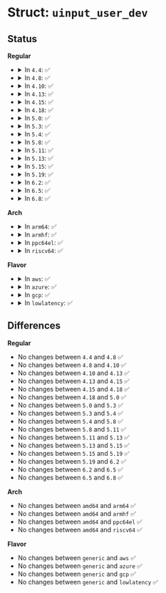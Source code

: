 # Struct: <code>uinput_user_dev</code>

## Status
<b>Regular</b>
<ul>
<li>
<details>
<summary>In <code>4.4</code>: ✅</summary>

```c
struct uinput_user_dev {
    char name[80];
    struct input_id id;
    __u32 ff_effects_max;
    __s32 absmax[64];
    __s32 absmin[64];
    __s32 absfuzz[64];
    __s32 absflat[64];
};
```
</details>
</li>
<li>
<details>
<summary>In <code>4.8</code>: ✅</summary>

```c
struct uinput_user_dev {
    char name[80];
    struct input_id id;
    __u32 ff_effects_max;
    __s32 absmax[64];
    __s32 absmin[64];
    __s32 absfuzz[64];
    __s32 absflat[64];
};
```
</details>
</li>
<li>
<details>
<summary>In <code>4.10</code>: ✅</summary>

```c
struct uinput_user_dev {
    char name[80];
    struct input_id id;
    __u32 ff_effects_max;
    __s32 absmax[64];
    __s32 absmin[64];
    __s32 absfuzz[64];
    __s32 absflat[64];
};
```
</details>
</li>
<li>
<details>
<summary>In <code>4.13</code>: ✅</summary>

```c
struct uinput_user_dev {
    char name[80];
    struct input_id id;
    __u32 ff_effects_max;
    __s32 absmax[64];
    __s32 absmin[64];
    __s32 absfuzz[64];
    __s32 absflat[64];
};
```
</details>
</li>
<li>
<details>
<summary>In <code>4.15</code>: ✅</summary>

```c
struct uinput_user_dev {
    char name[80];
    struct input_id id;
    __u32 ff_effects_max;
    __s32 absmax[64];
    __s32 absmin[64];
    __s32 absfuzz[64];
    __s32 absflat[64];
};
```
</details>
</li>
<li>
<details>
<summary>In <code>4.18</code>: ✅</summary>

```c
struct uinput_user_dev {
    char name[80];
    struct input_id id;
    __u32 ff_effects_max;
    __s32 absmax[64];
    __s32 absmin[64];
    __s32 absfuzz[64];
    __s32 absflat[64];
};
```
</details>
</li>
<li>
<details>
<summary>In <code>5.0</code>: ✅</summary>

```c
struct uinput_user_dev {
    char name[80];
    struct input_id id;
    __u32 ff_effects_max;
    __s32 absmax[64];
    __s32 absmin[64];
    __s32 absfuzz[64];
    __s32 absflat[64];
};
```
</details>
</li>
<li>
<details>
<summary>In <code>5.3</code>: ✅</summary>

```c
struct uinput_user_dev {
    char name[80];
    struct input_id id;
    __u32 ff_effects_max;
    __s32 absmax[64];
    __s32 absmin[64];
    __s32 absfuzz[64];
    __s32 absflat[64];
};
```
</details>
</li>
<li>
<details>
<summary>In <code>5.4</code>: ✅</summary>

```c
struct uinput_user_dev {
    char name[80];
    struct input_id id;
    __u32 ff_effects_max;
    __s32 absmax[64];
    __s32 absmin[64];
    __s32 absfuzz[64];
    __s32 absflat[64];
};
```
</details>
</li>
<li>
<details>
<summary>In <code>5.8</code>: ✅</summary>

```c
struct uinput_user_dev {
    char name[80];
    struct input_id id;
    __u32 ff_effects_max;
    __s32 absmax[64];
    __s32 absmin[64];
    __s32 absfuzz[64];
    __s32 absflat[64];
};
```
</details>
</li>
<li>
<details>
<summary>In <code>5.11</code>: ✅</summary>

```c
struct uinput_user_dev {
    char name[80];
    struct input_id id;
    __u32 ff_effects_max;
    __s32 absmax[64];
    __s32 absmin[64];
    __s32 absfuzz[64];
    __s32 absflat[64];
};
```
</details>
</li>
<li>
<details>
<summary>In <code>5.13</code>: ✅</summary>

```c
struct uinput_user_dev {
    char name[80];
    struct input_id id;
    __u32 ff_effects_max;
    __s32 absmax[64];
    __s32 absmin[64];
    __s32 absfuzz[64];
    __s32 absflat[64];
};
```
</details>
</li>
<li>
<details>
<summary>In <code>5.15</code>: ✅</summary>

```c
struct uinput_user_dev {
    char name[80];
    struct input_id id;
    __u32 ff_effects_max;
    __s32 absmax[64];
    __s32 absmin[64];
    __s32 absfuzz[64];
    __s32 absflat[64];
};
```
</details>
</li>
<li>
<details>
<summary>In <code>5.19</code>: ✅</summary>

```c
struct uinput_user_dev {
    char name[80];
    struct input_id id;
    __u32 ff_effects_max;
    __s32 absmax[64];
    __s32 absmin[64];
    __s32 absfuzz[64];
    __s32 absflat[64];
};
```
</details>
</li>
<li>
<details>
<summary>In <code>6.2</code>: ✅</summary>

```c
struct uinput_user_dev {
    char name[80];
    struct input_id id;
    __u32 ff_effects_max;
    __s32 absmax[64];
    __s32 absmin[64];
    __s32 absfuzz[64];
    __s32 absflat[64];
};
```
</details>
</li>
<li>
<details>
<summary>In <code>6.5</code>: ✅</summary>

```c
struct uinput_user_dev {
    char name[80];
    struct input_id id;
    __u32 ff_effects_max;
    __s32 absmax[64];
    __s32 absmin[64];
    __s32 absfuzz[64];
    __s32 absflat[64];
};
```
</details>
</li>
<li>
<details>
<summary>In <code>6.8</code>: ✅</summary>

```c
struct uinput_user_dev {
    char name[80];
    struct input_id id;
    __u32 ff_effects_max;
    __s32 absmax[64];
    __s32 absmin[64];
    __s32 absfuzz[64];
    __s32 absflat[64];
};
```
</details>
</li>
</ul>
<b>Arch</b>
<ul>
<li>
<details>
<summary>In <code>arm64</code>: ✅</summary>

```c
struct uinput_user_dev {
    char name[80];
    struct input_id id;
    __u32 ff_effects_max;
    __s32 absmax[64];
    __s32 absmin[64];
    __s32 absfuzz[64];
    __s32 absflat[64];
};
```
</details>
</li>
<li>
<details>
<summary>In <code>armhf</code>: ✅</summary>

```c
struct uinput_user_dev {
    char name[80];
    struct input_id id;
    __u32 ff_effects_max;
    __s32 absmax[64];
    __s32 absmin[64];
    __s32 absfuzz[64];
    __s32 absflat[64];
};
```
</details>
</li>
<li>
<details>
<summary>In <code>ppc64el</code>: ✅</summary>

```c
struct uinput_user_dev {
    char name[80];
    struct input_id id;
    __u32 ff_effects_max;
    __s32 absmax[64];
    __s32 absmin[64];
    __s32 absfuzz[64];
    __s32 absflat[64];
};
```
</details>
</li>
<li>
<details>
<summary>In <code>riscv64</code>: ✅</summary>

```c
struct uinput_user_dev {
    char name[80];
    struct input_id id;
    __u32 ff_effects_max;
    __s32 absmax[64];
    __s32 absmin[64];
    __s32 absfuzz[64];
    __s32 absflat[64];
};
```
</details>
</li>
</ul>
<b>Flavor</b>
<ul>
<li>
<details>
<summary>In <code>aws</code>: ✅</summary>

```c
struct uinput_user_dev {
    char name[80];
    struct input_id id;
    __u32 ff_effects_max;
    __s32 absmax[64];
    __s32 absmin[64];
    __s32 absfuzz[64];
    __s32 absflat[64];
};
```
</details>
</li>
<li>
<details>
<summary>In <code>azure</code>: ✅</summary>

```c
struct uinput_user_dev {
    char name[80];
    struct input_id id;
    __u32 ff_effects_max;
    __s32 absmax[64];
    __s32 absmin[64];
    __s32 absfuzz[64];
    __s32 absflat[64];
};
```
</details>
</li>
<li>
<details>
<summary>In <code>gcp</code>: ✅</summary>

```c
struct uinput_user_dev {
    char name[80];
    struct input_id id;
    __u32 ff_effects_max;
    __s32 absmax[64];
    __s32 absmin[64];
    __s32 absfuzz[64];
    __s32 absflat[64];
};
```
</details>
</li>
<li>
<details>
<summary>In <code>lowlatency</code>: ✅</summary>

```c
struct uinput_user_dev {
    char name[80];
    struct input_id id;
    __u32 ff_effects_max;
    __s32 absmax[64];
    __s32 absmin[64];
    __s32 absfuzz[64];
    __s32 absflat[64];
};
```
</details>
</li>
</ul>

## Differences
<b>Regular</b>
<ul>
<li>
No changes between <code>4.4</code> and <code>4.8</code> ✅
</li>
<li>
No changes between <code>4.8</code> and <code>4.10</code> ✅
</li>
<li>
No changes between <code>4.10</code> and <code>4.13</code> ✅
</li>
<li>
No changes between <code>4.13</code> and <code>4.15</code> ✅
</li>
<li>
No changes between <code>4.15</code> and <code>4.18</code> ✅
</li>
<li>
No changes between <code>4.18</code> and <code>5.0</code> ✅
</li>
<li>
No changes between <code>5.0</code> and <code>5.3</code> ✅
</li>
<li>
No changes between <code>5.3</code> and <code>5.4</code> ✅
</li>
<li>
No changes between <code>5.4</code> and <code>5.8</code> ✅
</li>
<li>
No changes between <code>5.8</code> and <code>5.11</code> ✅
</li>
<li>
No changes between <code>5.11</code> and <code>5.13</code> ✅
</li>
<li>
No changes between <code>5.13</code> and <code>5.15</code> ✅
</li>
<li>
No changes between <code>5.15</code> and <code>5.19</code> ✅
</li>
<li>
No changes between <code>5.19</code> and <code>6.2</code> ✅
</li>
<li>
No changes between <code>6.2</code> and <code>6.5</code> ✅
</li>
<li>
No changes between <code>6.5</code> and <code>6.8</code> ✅
</li>
</ul>
<b>Arch</b>
<ul>
<li>
No changes between <code>amd64</code> and <code>arm64</code> ✅
</li>
<li>
No changes between <code>amd64</code> and <code>armhf</code> ✅
</li>
<li>
No changes between <code>amd64</code> and <code>ppc64el</code> ✅
</li>
<li>
No changes between <code>amd64</code> and <code>riscv64</code> ✅
</li>
</ul>
<b>Flavor</b>
<ul>
<li>
No changes between <code>generic</code> and <code>aws</code> ✅
</li>
<li>
No changes between <code>generic</code> and <code>azure</code> ✅
</li>
<li>
No changes between <code>generic</code> and <code>gcp</code> ✅
</li>
<li>
No changes between <code>generic</code> and <code>lowlatency</code> ✅
</li>
</ul>
